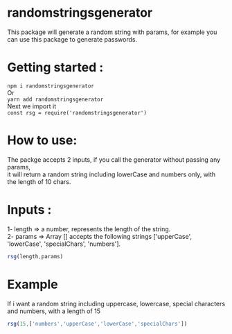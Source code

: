 # randomstringsgenerator
This package will generate a random string with params, for example you can use this package to generate passwords. 

# Getting started :
 ``` npm i randomstringsgenerator ```  <br>
 Or <br>
 ``` yarn add randomstringsgenerator ``` <br>
 Next we import it  <br>
  ``` const rsg = require('randomstringsgenerator') ```
 

# How to use:

The packge accepts 2 inputs, if you call the generator without passing any params, <br>
it will return a random string including lowerCase and numbers only, with the length of 10 chars.<br>
# Inputs :  <br>
1- length => a number, represents the length of the string. <br>
2- params => Array [] accepts the following strings ['upperCase', 'lowerCase', 'specialChars', 'numbers'].<br>
 ```javascript
rsg(length,params)
```
# Example
If i want a random string including uppercase, lowercase, special characters and numbers, with a length of 15 <br>
 ```javascript
rsg(15,['numbers','upperCase','lowerCase','specialChars'])
```


